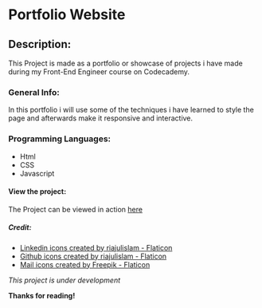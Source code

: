 # Portfolio Website

## Description:

This Project is made as a portfolio or showcase of projects i have made during my Front-End Engineer course on Codecademy.

### General Info:

In this portfolio i will use some of the techniques i have learned to style the page and afterwards make it responsive and  interactive. 

### Programming Languages:

+ Html
+ CSS
+ Javascript

#### View the project:
The Project can be viewed in action [here](https://smolmies.github.io/Portfolio-Website/)

##### Credit:
+ [Linkedin icons created by riajulislam - Flaticon](https://www.flaticon.com/free-icons/linkedin)
+ [Github icons created by riajulislam - Flaticon](https://www.flaticon.com/free-icons/github)
+ [Mail icons created by Freepik - Flaticon](https://www.flaticon.com/free-icons/mail)

*This project is under development*

**Thanks for reading!**
